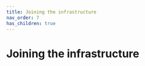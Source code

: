 ```yaml
---
title: Joining the infrastructure
nav_order: 7
has_children: true
---
```


# Joining the infrastructure
